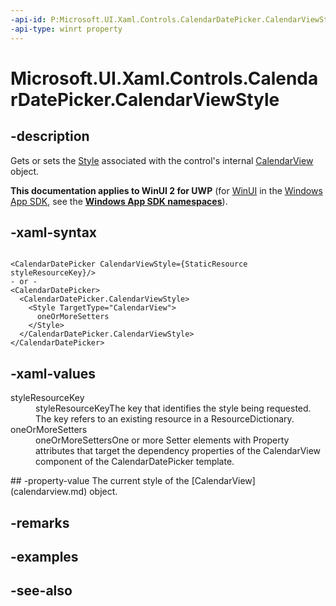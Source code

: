 ```yaml
---
-api-id: P:Microsoft.UI.Xaml.Controls.CalendarDatePicker.CalendarViewStyle
-api-type: winrt property
---
```


<!-- Property syntax
public Windows.UI.Xaml.Style CalendarViewStyle { get;  set; }
-->

# Microsoft.UI.Xaml.Controls.CalendarDatePicker.CalendarViewStyle

## -description
Gets or sets the [Style](../microsoft.ui.xaml/style.md) associated with the control's internal [CalendarView](calendarview.md) object.

**This documentation applies to WinUI 2 for UWP** (for [WinUI](/windows/apps/winui/winui3/) in the [Windows App SDK](/windows/apps/windows-app-sdk/), see the **[Windows App SDK namespaces](/windows/windows-app-sdk/api/winrt/)**).

## -xaml-syntax
```xaml

<CalendarDatePicker CalendarViewStyle={StaticResource styleResourceKey}/>
- or -
<CalendarDatePicker>
  <CalendarDatePicker.CalendarViewStyle>
    <Style TargetType="CalendarView">
      oneOrMoreSetters
    </Style>
  </CalendarDatePicker.CalendarViewStyle>
</CalendarDatePicker>
```


## -xaml-values
<dl><dt>styleResourceKey</dt><dd>styleResourceKeyThe key that identifies the style being requested. The key refers to an existing resource in a ResourceDictionary.</dd>
<dt>oneOrMoreSetters</dt><dd>oneOrMoreSettersOne or more Setter elements with Property attributes that target the dependency properties of the CalendarView component of the CalendarDatePicker template.</dd>
</dl>
## -property-value
The current style of the [CalendarView](calendarview.md) object.

## -remarks

## -examples

## -see-also
